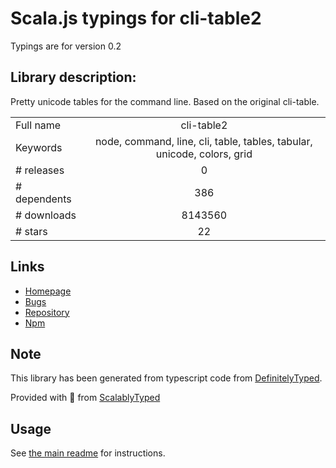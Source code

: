 
# Scala.js typings for cli-table2

Typings are for version 0.2

## Library description:
Pretty unicode tables for the command line. Based on the original cli-table.

|                    |                 |
| ------------------ | :-------------: |
| Full name          | cli-table2 |
| Keywords           | node, command, line, cli, table, tables, tabular, unicode, colors, grid |
| # releases         | 0 |
| # dependents       | 386 |
| # downloads        | 8143560 |
| # stars            | 22 |

## Links
- [Homepage](https://github.com/jamestalmage/cli-table2)
- [Bugs](https://github.com/jamestalmage/cli-table2/issues)
- [Repository](https://github.com/jamestalmage/cli-table2)
- [Npm](https://www.npmjs.com/package/cli-table2)
    


## Note
This library has been generated from typescript code from [DefinitelyTyped](https://definitelytyped.org).

Provided with :purple_heart: from [ScalablyTyped](https://github.com/oyvindberg/ScalablyTyped)

## Usage
See [the main readme](../../readme.md) for instructions.


